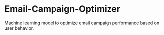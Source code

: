 # Email-Campaign-Optimizer
Machine learning model to optimize email campaign performance based on user behavior.

